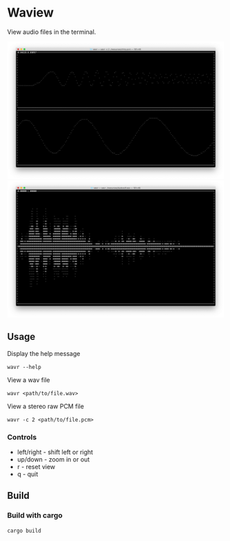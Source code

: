 # Waview

View audio files in the terminal.

![Screenshot 1](img/chirp.png)
![Screenshot 2](img/duskwolf.png)


## Usage
Display the help message
```
wavr --help
```

View a wav file
```
wavr <path/to/file.wav>
```

View a stereo raw PCM file
```
wavr -c 2 <path/to/file.pcm>
```

### Controls
* left/right - shift left or right
* up/down - zoom in or out
* r - reset view
* q - quit


## Build

### Build with cargo
```
cargo build
```
